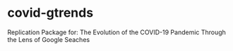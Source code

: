 # covid-gtrends
Replication Package for: The Evolution of the COVID-19 Pandemic Through the Lens of Google Seaches
